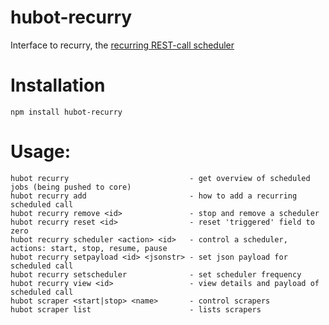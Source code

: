 # hubot-recurry 

Interface to recurry, the [recurring REST-call scheduler](https://www.npmjs.com/package/recurry)

# Installation 

    npm install hubot-recurry

# Usage:

    hubot recurry                           - get overview of scheduled jobs (being pushed to core)
    hubot recurry add                       - how to add a recurring scheduled call
    hubot recurry remove <id>               - stop and remove a scheduler
    hubot recurry reset <id>                - reset 'triggered' field to zero
    hubot recurry scheduler <action> <id>   - control a scheduler, actions: start, stop, resume, pause
    hubot recurry setpayload <id> <jsonstr> - set json payload for scheduled call
    hubot recurry setscheduler              - set scheduler frequency
    hubot recurry view <id>                 - view details and payload of scheduled call
    hubot scraper <start|stop> <name>       - control scrapers
    hubot scraper list                      - lists scrapers

